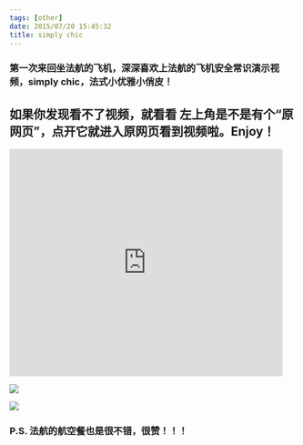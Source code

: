 ```yaml
---
tags: [other]
date: 2015/07/20 15:45:32
title: simply chic
---
```



### 第一次来回坐法航的飞机，深深喜欢上法航的飞机安全常识演示视频，simply chic，法式小优雅小俏皮！

## 如果你发现看不了视频，就看看 左上角是不是有个“原网页”，点开它就进入原网页看到视频啦。Enjoy！


<iframe frameborder="0" width="480" height="400" src="http://v.qq.com/iframe/player.html?vid=t0149b956nu&tiny=0&auto=0" allowfullscreen></iframe>


![](http://ww4.sinaimg.cn/mw1024/67804861gw1euecq7kk8qj211y0lcwjc.jpg)


![](http://ww2.sinaimg.cn/mw1024/67804861gw1euecqblz2bj211y0lc75n.jpg)


### P.S. 法航的航空餐也是很不错，很赞！！！

